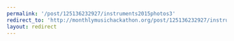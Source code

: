 ```yaml
---
permalink: '/post/125136232927/instruments2015photos3'
redirect_to: 'http://monthlymusichackathon.org/post/125136232927/instruments2015photos3'
layout: redirect
---
```

